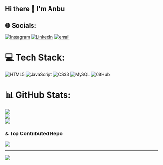 ## Hi there 👋 I'm Anbu


## 🌐 Socials:
[![Instagram](https://img.shields.io/badge/Instagram-%23E4405F.svg?logo=Instagram&logoColor=white)](https://instagram.com/anbuhhhh) [![LinkedIn](https://img.shields.io/badge/LinkedIn-%230077B5.svg?logo=linkedin&logoColor=white)](https://linkedin.com/in/Anbu002) [![email](https://img.shields.io/badge/Email-D14836?logo=gmail&logoColor=white)](mailto:cranbalagan42@gmail.com) 

# 💻 Tech Stack:
![HTML5](https://img.shields.io/badge/html5-%23E34F26.svg?style=for-the-badge&logo=html5&logoColor=white) ![JavaScript](https://img.shields.io/badge/javascript-%23323330.svg?style=for-the-badge&logo=javascript&logoColor=%23F7DF1E) ![CSS3](https://img.shields.io/badge/css3-%231572B6.svg?style=for-the-badge&logo=css3&logoColor=white) ![MySQL](https://img.shields.io/badge/mysql-4479A1.svg?style=for-the-badge&logo=mysql&logoColor=white) ![GitHub](https://img.shields.io/badge/github-%23121011.svg?style=for-the-badge&logo=github&logoColor=white)
# 📊 GitHub Stats:
![](https://github-readme-stats.vercel.app/api?username=Anbalagan02&theme=shadow_blue&hide_border=false&include_all_commits=true&count_private=true)<br/>
![](https://nirzak-streak-stats.vercel.app/?user=Anbalagan02&theme=shadow_blue&hide_border=false)<br/>
![](https://github-readme-stats.vercel.app/api/top-langs/?username=Anbalagan02&theme=shadow_blue&hide_border=false&include_all_commits=true&count_private=true&layout=compact)

### 🔝 Top Contributed Repo
![](https://github-contributor-stats.vercel.app/api?username=Anbalagan02&limit=5&theme=dark&combine_all_yearly_contributions=true)

---
[![](https://visitcount.itsvg.in/api?id=Anbalagan02&icon=2&color=1)](https://visitcount.itsvg.in)

<!-- Proudly created with GPRM ( https://gprm.itsvg.in ) -->
